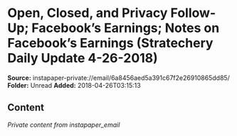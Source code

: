# Open, Closed, and Privacy Follow-Up; Facebook’s Earnings; Notes on Facebook’s Earnings (Stratechery Daily Update 4-26-2018)

**Source:** instapaper-private://email/6a8456aed5a391c67f2e26910865dd85/
**Folder:** Unread
**Added:** 2018-04-26T03:15:13




## Content
*Private content from instapaper_email*

